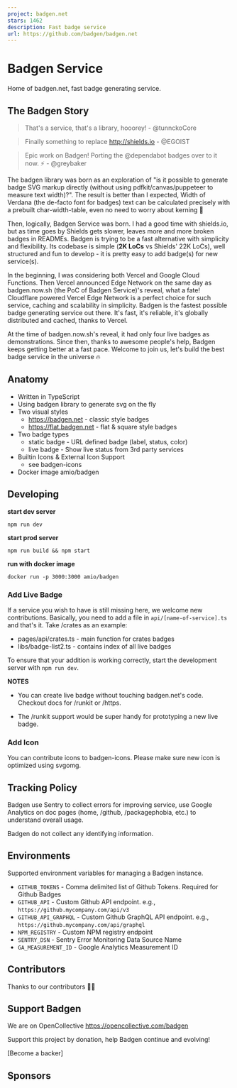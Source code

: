 ```yaml
---
project: badgen.net
stars: 1462
description: Fast badge service
url: https://github.com/badgen/badgen.net
---
```


Badgen Service
==============

Home of badgen.net, fast badge generating service.

The Badgen Story
----------------

> That's a service, that's a library, hooorey! - @tunnckoCore

> Finally something to replace http://shields.io - @EGOIST

> Epic work on Badgen! Porting the @dependabot badges over to it now. ⚡️ - @greybaker

The badgen library was born as an exploration of "is it possible to generate badge SVG markup directly (without using pdfkit/canvas/puppeteer to measure text width)?". The result is better than I expected, Width of Verdana (the de-facto font for badges) text can be calculated precisely with a prebuilt char-width-table, even no need to worry about kerning 🤯

Then, logically, Badgen Service was born. I had a good time with shields.io, but as time goes by Shields gets slower, leaves more and more broken badges in READMEs. Badgen is trying to be a fast alternative with simplicity and flexibility. Its codebase is simple (**2K LoCs** vs Shields' 22K LoCs), well structured and fun to develop - it is pretty easy to add badge(s) for new service(s).

In the beginning, I was considering both Vercel and Google Cloud Functions. Then Vercel announced Edge Network on the same day as badgen.now.sh (the PoC of Badgen Service)'s reveal, what a fate! Cloudflare powered Vercel Edge Network is a perfect choice for such service, caching and scalability in simplicity. Badgen is the fastest possible badge generating service out there. It's fast, it's reliable, it's globally distributed and cached, thanks to Vercel.

At the time of badgen.now.sh's reveal, it had only four live badges as demonstrations. Since then, thanks to awesome people's help, Badgen keeps getting better at a fast pace. Welcome to join us, let's build the best badge service in the universe 🔥

Anatomy
-------

-   Written in TypeScript
-   Using badgen library to generate svg on the fly
-   Two visual styles
    -   https://badgen.net - classic style badges
    -   https://flat.badgen.net - flat & square style badges
-   Two badge types
    -   static badge - URL defined badge (label, status, color)
    -   live badge - Show live status from 3rd party services
-   Builtin Icons & External Icon Support
    -   see badgen-icons
-   Docker image amio/badgen

Developing
----------

**start dev server**

```
npm run dev
```

**start prod server**

```
npm run build && npm start
```

**run with docker image**

```
docker run -p 3000:3000 amio/badgen
```

### Add Live Badge

If a service you wish to have is still missing here, we welcome new contributions. Basically, you need to add a file in `api/[name-of-service].ts` and that's it. Take /crates as an example:

-   pages/api/crates.ts - main function for crates badges
-   libs/badge-list2.ts - contains index of all live badges

To ensure that your addition is working correctly, start the development server with `npm run dev`.

**NOTES**

-   You can create live badge without touching badgen.net's code. Checkout docs for /runkit or /https.
    
-   The /runkit support would be super handy for prototyping a new live badge.
    

### Add Icon

You can contribute icons to badgen-icons. Please make sure new icon is optimized using svgomg.

Tracking Policy
---------------

Badgen use Sentry to collect errors for improving service, use Google Analytics on doc pages (home, /github, /packagephobia, etc.) to understand overall usage.

Badgen do not collect any identifying information.

Environments
------------

Supported environment variables for managing a Badgen instance.

-   `GITHUB_TOKENS` - Comma delimited list of Github Tokens. Required for Github Badges
-   `GITHUB_API` - Custom Github API endpoint. e.g., `https://github.mycompany.com/api/v3`
-   `GITHUB_API_GRAPHQL` - Custom Github GraphQL API endpoint. e.g., `https://github.mycompany.com/api/graphql`
-   `NPM_REGISTRY` - Custom NPM registry endpoint
-   `SENTRY_DSN` - Sentry Error Monitoring Data Source Name
-   `GA_MEASUREMENT_ID` - Google Analytics Measurement ID

Contributors
------------

Thanks to our contributors 🎉👏

Support Badgen
--------------

We are on OpenCollective https://opencollective.com/badgen

Support this project by donation, help Badgen continue and evolving!

\[Become a backer\]

Sponsors
--------
